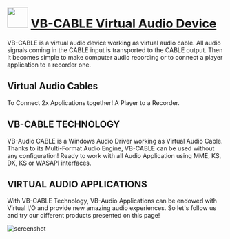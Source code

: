 ﻿# <img src="https://cdn.jsdelivr.net/gh/chtof/chocolatey-packages/manual/vb-cable/vb-cable.png" width="48" height="48"/> [VB-CABLE Virtual Audio Device](https://chocolatey.org/packages/vb-cable)

VB-CABLE is a virtual audio device working as virtual audio cable. All audio signals coming in the CABLE input is transported to the CABLE output. Then It becomes simple to make computer audio recording or to connect a player application to a recorder one.

## Virtual Audio Cables
To Connect 2x Applications together! A Player to a Recorder.

## VB-CABLE TECHNOLOGY

VB-Audio CABLE is a Windows Audio Driver working as Virtual Audio Cable. Thanks to its Multi-Format Audio Engine, VB-CABLE can be used without any configuration! Ready to work with all Audio Application using MME, KS, DX, KS or WASAPI interfaces.

## VIRTUAL AUDIO APPLICATIONS

With VB-CABLE Technology, VB-Audio Applications can be endowed with Virtual I/O and provide new amazing audio experiences. So let's follow us and try our different products presented on this page!

![screenshot](https://cdn.jsdelivr.net/gh/chtof/chocolatey-packages/manual/vb-cable/screenshot.png)
